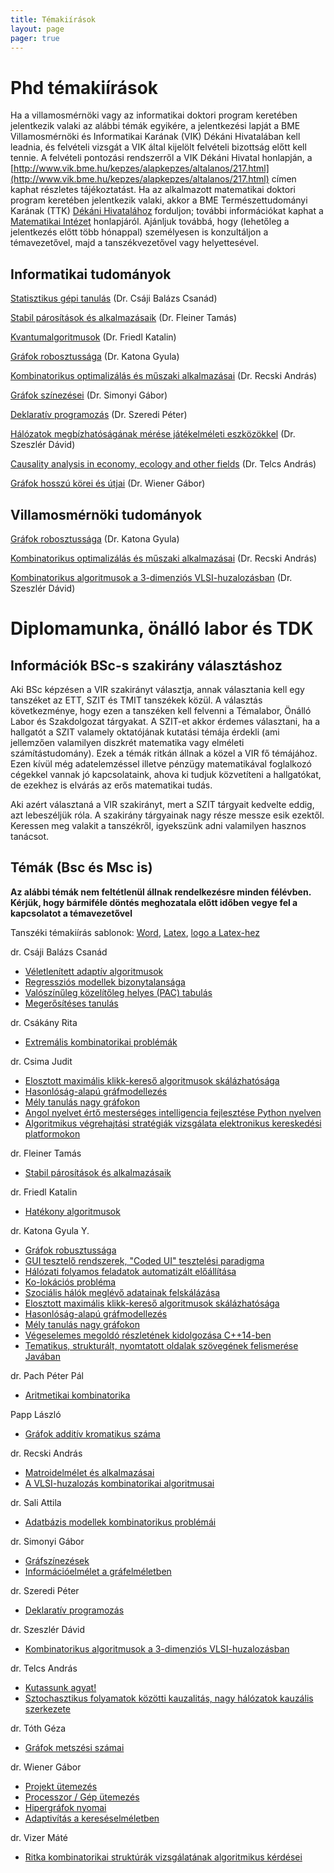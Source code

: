 ```yaml
---
title: Témakiírások
layout: page 
pager: true 
---
```



Phd témakiírások
=================

Ha a villamosmérnöki vagy az informatikai doktori program keretében jelentkezik valaki az alábbi témák egyikére, a jelentkezési lapját a BME Villamosmérnöki és Informatikai Karának (VIK) Dékáni Hivatalában kell leadnia, és felvételi vizsgát a VIK által kijelölt felvételi bizottság előtt kell tennie. A felvételi pontozási rendszerről a VIK Dékáni Hivatal honlapján, a 
[http://www.vik.bme.hu/kepzes/alapkepzes/altalanos/217.html](http://www.vik.bme.hu/kepzes/alapkepzes/altalanos/217.html) címen kaphat részletes tájékoztatást. 
Ha az alkalmazott matematikai doktori program keretében jelentkezik valaki, akkor a BME Természettudományi Karának (TTK) [Dékáni Hivatalához](http://www.ttdh.bme.hu/) forduljon; további információkat kaphat a [Matematikai Intézet](http://www.math.bme.hu/) honlapjáról. 
Ajánljuk továbbá, hogy (lehetőleg a jelentkezés előtt több hónappal) személyesen is konzultáljon a témavezetővel, majd a tanszékvezetővel vagy helyettesével.


Informatikai tudományok
---------------------------------

[Statisztikus gépi tanulás](https://doktori.hu/index.php?menuid=195&lang=HU&tk_ID=163790) (Dr. Csáji Balázs Csanád)

[Stabil párosítások és alkalmazásaik](https://doktori.hu/index.php?menuid=195&lang=HU&tk_ID=146808) (Dr. Fleiner Tamás)

[Kvantumalgoritmusok](https://doktori.hu/index.php?menuid=195&lang=HU&tk_ID=100066) (Dr. Friedl Katalin)

[Gráfok robosztussága](https://doktori.hu/index.php?menuid=195&lang=HU&tk_ID=137433) (Dr. Katona Gyula)

[Kombinatorikus optimalizálás és műszaki alkalmazásai](https://doktori.hu/index.php?menuid=195&lang=HU&tk_ID=137372) (Dr. Recski András)

[Gráfok színezései](https://doktori.hu/index.php?menuid=195&lang=HU&tk_ID=136019) (Dr. Simonyi Gábor)

[Deklaratív programozás](http://www.doktori.hu/index.php?menuid=195&tk_ID=6117) (Dr. Szeredi Péter)

[Hálózatok megbízhatóságának mérése játékelméleti eszközökkel](https://doktori.hu/index.php?menuid=195&lang=HU&tk_ID=165253) (Dr. Szeszlér Dávid)

[Causality analysis in economy, ecology and other fields](https://doktori.hu/index.php?menuid=195&lang=HU&tk_ID=157021) (Dr. Telcs András)

[Gráfok hosszú körei és útjai](https://doktori.hu/index.php?menuid=195&lang=HU&tk_ID=165255) (Dr. Wiener Gábor)

Villamosmérnöki tudományok
------------------------------


[Gráfok robosztussága](https://doktori.hu/index.php?menuid=195&lang=HU&tk_ID=137433) (Dr. Katona Gyula)

[Kombinatorikus optimalizálás és műszaki alkalmazásai](http://www.doktori.hu/index.php?menuid=195&tk_ID=6106) (Dr. Recski András)

[Kombinatorikus algoritmusok a 3-dimenziós VLSI-huzalozásban](https://doktori.hu/index.php?menuid=195&lang=HU&tk_ID=54906) (Dr. Szeszlér Dávid)




Diplomamunka, önálló labor és TDK 
===========================================

Információk BSc-s szakirány választáshoz
-----------------------------------------


Aki BSc képzésen a VIR szakirányt választja, annak választania kell egy tanszéket
az ETT, SZIT és TMIT tanszékek közül. A választás következménye, hogy
ezen a tanszéken kell felvenni a Témalabor, Önálló Labor és Szakdolgozat
tárgyakat. A SZIT-et akkor érdemes választani, ha a hallgatót a SZIT
valamely oktatójának kutatási témája érdekli (ami jellemzően valamilyen
diszkrét matematika vagy elméleti számítástudomány). Ezek a témák ritkán
állnak a közel a VIR fő témájához. Ezen kívül még adatelemzéssel illetve
pénzügy matematikával foglalkozó cégekkel vannak jó kapcsolataink, ahova
ki tudjuk közvetíteni a hallgatókat, de ezekhez is elvárás az erős
matematikai tudás.

Aki azért választaná a VIR szakirányt, mert a SZIT tárgyait kedvelte
eddig, azt lebeszéljük róla. A szakirány tárgyainak nagy része messze
esik ezektől. Keressen meg valakit a tanszékről, igyekszünk adni
valamilyen hasznos tanácsot.

Témák (Bsc és Msc is)
---------------------

**Az alábbi témák nem feltétlenül állnak rendelkezésre minden félévben. Kérjük, hogy bármiféle döntés meghozatala előtt időben vegye fel a kapcsolatot a témavezetővel**

Tanszéki témakiírás sablonok: [Word](SZIT-diplomakiiras.doc), [Latex](SZIT-diplomaterv.tex), [logo a Latex-hez](bme_logo_kicsi.pdf)



dr. Csáji Balázs Csanád

* [Véletlenített adaptív algoritmusok](http://www.cs.bme.hu/dok/CsBCs_1.pdf)
* [Regressziós modellek bizonytalansága](http://www.cs.bme.hu/dok/CsBCs_2.pdf)
* [Valószínűleg közelítőleg helyes (PAC) tabulás](http://www.cs.bme.hu/dok/CsBCs_3.pdf)
* [Megerősítéses tanulás](http://www.cs.bme.hu/dok/CsBCs_4.pdf)


dr. Csákány Rita

* [Extremális kombinatorikai problémák](http://www.cs.bme.hu/dok/csakany.html)



dr. Csima Judit

* [Elosztott maximális klikk-kereső algoritmusok skálázhatósága](http://cs.bme.hu/dok/csima_katona_1.html)
* [Hasonlóság-alapú gráfmodellezés](http://cs.bme.hu/dok/csima_katona_2.html)
* [Mély tanulás nagy gráfokon](http://cs.bme.hu/dok/csima_katona_3.html)
* [Angol nyelvet értő mesterséges intelligencia fejlesztése Python nyelven](http://cs.bme.hu/dok/csima2.docx)
* [Algoritmikus végrehajtási stratégiák vizsgálata elektronikus kereskedési platformokon](http://cs.bme.hu/dok/csima3.docx)

dr. Fleiner Tamás

* [Stabil párosítások és alkalmazásaik](http://cs.bme.hu/dok/fleiner.html)

dr. Friedl Katalin

* [Hatékony algoritmusok](http://www.doktori.hu/index.php?menuid=195&tk_ID=47725)

dr. Katona Gyula Y.

* [Gráfok robusztussága](http://www.cs.bme.hu/dok/katona1.html)
* [GUI tesztelő rendszerek, "Coded UI" tesztelési paradigma](http://www.cs.bme.hu/dok/katona8.docx)
* [Hálózati folyamos feladatok automatizált előállítása](http://www.cs.bme.hu/dok/katona2.html)
* [Ko-lokációs probléma](http://www.cs.bme.hu/dok/katona5.html)
* [Szociális hálók  meglévő adatainak felskálázása](http://www.cs.bme.hu/dok/katona4.html)
* [Elosztott maximális klikk-kereső algoritmusok skálázhatósága](http://cs.bme.hu/dok/csima_katona_1.html)
* [Hasonlóság-alapú gráfmodellezés](http://cs.bme.hu/dok/csima_katona_2.html)
* [Mély tanulás nagy gráfokon](http://cs.bme.hu/dok/csima_katona_3.html)
* [Végeselemes megoldó részletének kidolgozása C++14-ben](http://cs.bme.hu/dok/katona6.docx)
* [Tematikus, strukturált, nyomtatott oldalak szövegének felismerése Javában](http://cs.bme.hu/dok/katona7.docx)

dr. Pach Péter Pál

* [Aritmetikai kombinatorika](http://arithmeticcombinatorics.cs.bme.hu/)

Papp László

 * [Gráfok additív kromatikus száma](http://www.cs.bme.hu/dok/papp1.docx)

<!-- dr. Pintér Márta

 * [Univerzális predikció](http://www.cs.bme.hu/dok/marti.htm) -->

dr. Recski András

* [Matroidelmélet és alkalmazásai](http://www.cs.bme.hu/dok/recski.html) 
* [A VLSI-huzalozás kombinatorikai algoritmusai](http://www.cs.bme.hu/dok/recskib.html) 


dr. Sali Attila

* [Adatbázis modellek kombinatorikus problémái](http://www.cs.bme.hu/dok/sali1.html) 


dr. Simonyi Gábor

* [Gráfszínezések](http://www.cs.bme.hu/dok/simonyi.html) 
* [Információelmélet a gráfelméletben](http://www.cs.bme.hu/dok/simonyib.html) 


dr. Szeredi Péter

* [Deklaratív programozás](http://www.cs.bme.hu/dok/szeredi.html) 


dr. Szeszlér Dávid


* [Kombinatorikus algoritmusok a 3-dimenziós VLSI-huzalozásban](http://www.cs.bme.hu/dok/szeszler.html) 

dr. Telcs András


* [Kutassunk agyat!](http://www.cs.bme.hu/dok/telcsi.docx) 
* [Sztochasztikus folyamatok közötti kauzalitás, nagy hálózatok kauzális szerkezete](http://www.cs.bme.hu/dok/telcs2.docx) 

dr. Tóth Géza

* [Gráfok metszési számai](http://www.cs.bme.hu/dok/tothg.html) 

dr. Wiener Gábor

* [Projekt ütemezés](http://www.cs.bme.hu/dok/wiener.html) 
* [Processzor / Gép ütemezés](http://www.cs.bme.hu/dok/wienerb.html) 
* [Hipergráfok nyomai](http://www.cs.bme.hu/dok/wiener3.html) 
* [Adaptivítás a kereséselméletben](http://www.cs.bme.hu/dok/wiener4.html) 

dr. Vizer Máté

* [Ritka kombinatorikai struktúrák vizsgálatának algoritmikus kérdései](http://www.cs.bme.hu/dok/vizer.html) 

